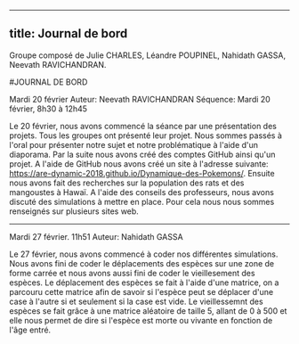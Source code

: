 
---
title: Journal de bord
---


Groupe composé de Julie CHARLES, Léandre POUPINEL, Nahidath GASSA, Neevath RAVICHANDRAN.

#JOURNAL DE BORD

Mardi 20 février
Auteur: Neevath RAVICHANDRAN
Séquence: Mardi 20 février, 8h30 à 12h45

  
  Le 20 février, nous avons commencé la séance par une présentation des projets. Tous les groupes ont présenté leur projet. Nous sommes passés à l'oral pour présenter notre sujet et notre problématique à l'aide d'un diaporama.
  Par la suite nous avons créé des comptes GitHub ainsi qu'un projet. A l'aide de GitHub nous avons créé un site à l'adresse suivante: https://are-dynamic-2018.github.io/Dynamique-des-Pokemons/.
  Ensuite nous avons fait des recherches sur la population des rats et des mangoustes à Hawaï. A l'aide des conseils des professeurs, nous avons discuté des simulations à mettre en place. Pour cela nous nous sommes renseignés sur plusieurs sites web.


---

Mardi 27 février. 11h51
Auteur: Nahidath GASSA

   Le 27 février, nous avons commencé à coder nos différentes simulations. Nous avons fini de coder le déplacements des espèces sur une zone de forme carrée et nous avons aussi fini de coder le vieillesement des espèces. Le déplacement des espèces se fait à l'aide d'une matrice, on a parcouru cette matrice afin de savoir si l'espèce peut se déplacer d'une case à l'autre si et seulement si la case est vide. Le vieillessemnt des espèces se fait grâce à une matrice aléatoire de taille 5, allant de 0 à 500 et elle nous permet de dire si l'espèce est morte ou vivante en fonction de l'âge entré.
   
